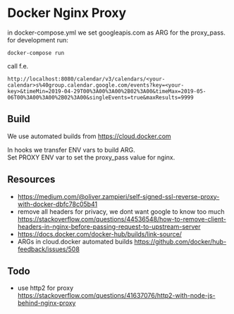 # Docker Nginx Proxy

in docker-compose.yml we set googleapis.com as ARG for the proxy_pass.  
for development run:

    docker-compose run

call f.e.

    http://localhost:8080/calendar/v3/calendars/<your-calendar>s%40group.calendar.google.com/events?key=<your-key>&timeMin=2019-04-29T00%3A00%3A00%2B02%3A00&timeMax=2019-05-06T00%3A00%3A00%2B02%3A00&singleEvents=true&maxResults=9999


## Build

We use automated builds from https://cloud.docker.com

In hooks we transfer ENV vars to build ARG.  
Set PROXY ENV var to set the proxy_pass value for nginx.

## Resources
- https://medium.com/@oliver.zampieri/self-signed-ssl-reverse-proxy-with-docker-dbfc78c05b41
- remove all headers for privacy, we dont want google to know too much
  https://stackoverflow.com/questions/44536548/how-to-remove-client-headers-in-nginx-before-passing-request-to-upstream-server
- https://docs.docker.com/docker-hub/builds/link-source/
- ARGs in cloud.docker automated builds
  https://github.com/docker/hub-feedback/issues/508

## Todo
- use http2 for proxy https://stackoverflow.com/questions/41637076/http2-with-node-js-behind-nginx-proxy
